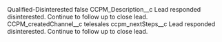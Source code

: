 <?xml version="1.0" encoding="UTF-8"?>
<CustomMetadata xmlns="http://soap.sforce.com/2006/04/metadata" xmlns:xsi="http://www.w3.org/2001/XMLSchema-instance" xmlns:xsd="http://www.w3.org/2001/XMLSchema">
    <label>Qualified-Disinterested</label>
    <protected>false</protected>
    <values>
        <field>CCPM_Description__c</field>
        <value xsi:type="xsd:string">Lead responded disinterested. Continue to follow up to close lead.</value>
    </values>
    <values>
        <field>CCPM_createdChannel__c</field>
        <value xsi:type="xsd:string">telesales</value>
    </values>
    <values>
        <field>ccpm_nextSteps__c</field>
        <value xsi:type="xsd:string">Lead responded disinterested. Continue to follow up to close lead.</value>
    </values>
</CustomMetadata>
